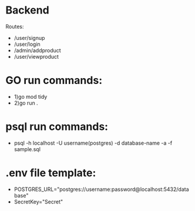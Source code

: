 # Backend

Routes:

- /user/signup
- /user/login
- /admin/addproduct
- /user/viewproduct

# GO run commands:

- 1)go mod tidy
- 2)go run .

# psql run commands:

- psql -h localhost -U username(postgres) -d database-name -a -f sample.sql

# .env file template:

- POSTGRES_URL="postgres://username:password@localhost:5432/database"
- SecretKey="Secret"
